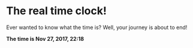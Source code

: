 # The real time clock!

Ever wanted to know what the time is? Well, your journey is about to end!

**The time is Nov 27, 2017, 22:18**